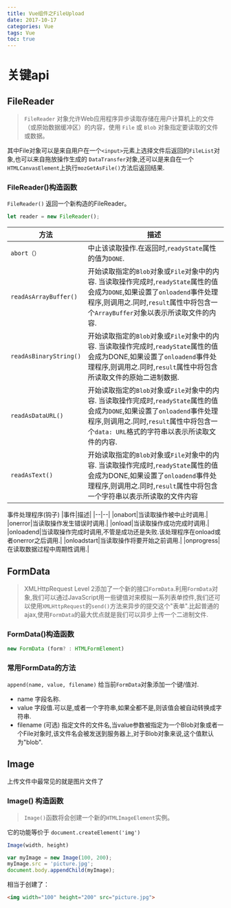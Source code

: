 ```yaml
---
title: Vue组件之FileUpload
date: 2017-10-17
categories: Vue
tags: Vue
toc: true
---
```


# 关键api
## FileReader

> `FileReader` 对象允许Web应用程序异步读取存储在用户计算机上的文件（或原始数据缓冲区）的内容，使用 `File` 或 `Blob` 对象指定要读取的文件或数据。

其中File对象可以是来自用户在一个`<input>`元素上选择文件后返回的`FileList`对象,也可以来自拖放操作生成的 `DataTransfer`对象,还可以是来自在一个`HTMLCanvasElement`上执行`mozGetAsFile()`方法后返回结果.
### FileReader()构造函数
`FileReader()`
返回一个新构造的FileReader。

```js
let reader = new FileReader();
```
| 方法              |   描述 |
|-------------------|--------|
|`abort（）`|中止该读取操作.在返回时,`readyState`属性的值为`DONE`.|
|`readAsArrayBuffer()`|开始读取指定的`Blob`对象或`File`对象中的内容. 当读取操作完成时,`readyState`属性的值会成为`DONE`,如果设置了`onloadend`事件处理程序,则调用之.同时,`result`属性中将包含一个`ArrayBuffer`对象以表示所读取文件的内容.|
|`readAsBinaryString()`|开始读取指定的`Blob`对象或`File`对象中的内容. 当读取操作完成时,`readyState`属性的值会成为DONE,如果设置了`onloadend`事件处理程序,则调用之.同时,`result`属性中将包含所读取文件的原始二进制数据.|
|`readAsDataURL()`|开始读取指定的`Blob`对象或`File`对象中的内容. 当读取操作完成时,`readyState`属性的值会成为`DONE`,如果设置了`onloadend`事件处理程序,则调用之.同时,`result`属性中将包含一个`data: URL`格式的字符串以表示所读取文件的内容.|
|`readAsText()`|开始读取指定的`Blob`对象或`File`对象中的内容. 当读取操作完成时,`readyState`属性的值会成为DONE,如果设置了`onloadend`事件处理程序,则调用之.同时,`result`属性中将包含一个字符串以表示所读取的文件内容|

事件处理程序(钩子)
|事件|描述|
|--|--|
|onabort|当读取操作被中止时调用.|
|onerror|当读取操作发生错误时调用.|
|onload|当读取操作成功完成时调用.|
|onloadend|当读取操作完成时调用,不管是成功还是失败.该处理程序在onload或者onerror之后调用.|
|onloadstart|当读取操作将要开始之前调用.|
|onprogress|在读取数据过程中周期性调用.|

## FormData
> XMLHttpRequest Level 2添加了一个新的接口`FormData`.利用`FormData`对象,我们可以通过JavaScript用一些键值对来模拟一系列表单控件,我们还可以使用`XMLHttpRequest`的`send()`方法来异步的提交这个"表单".比起普通的ajax,使用`FormData`的最大优点就是我们可以异步上传一个二进制文件.

### FormData()构造函数
```js
new FormData (form? : HTMLFormElement)
```
### 常用FormData的方法

`append(name, value, filename)` 给当前`FormData`对象添加一个键/值对.
+ name 字段名称.
+ value 字段值.可以是,或者一个字符串,如果全都不是,则该值会被自动转换成字符串.
+ filename (可选) 指定文件的文件名,当value参数被指定为一个Blob对象或者一个File对象时,该文件名会被发送到服务器上,对于Blob对象来说,这个值默认为"blob".

## Image
上传文件中最常见的就是图片文件了
### Image() 构造函数

> `Image()`函数将会创建一个新的`HTMLImageElement`实例。

它的功能等价于 `document.createElement('img')`

```js
Image(width, height)
```
```js
var myImage = new Image(100, 200);
myImage.src = 'picture.jpg';
document.body.appendChild(myImage);
```
相当于创建了：
```html
<img width="100" height="200" src="picture.jpg">
```


